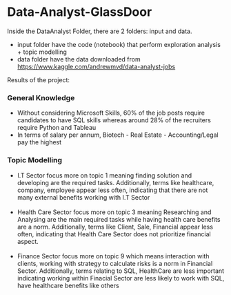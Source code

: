 # Data-Analyst-GlassDoor
Inside the DataAnalyst Folder, there are 2 folders: input and data. 
- input folder have the code (notebook) that perform exploration analysis + topic modelling
- data folder have the data downloaded from https://www.kaggle.com/andrewmvd/data-analyst-jobs

Results of the project:
### General Knowledge
- Without considering Microsoft Skills, 60% of the job posts require candidates to have SQL skills whereas around 28% of the recruiters require Python and Tableau 
- In terms of salary per annum, Biotech - Real Estate - Accounting/Legal pay the highest

### Topic Modelling
- I.T Sector focus more on topic 1  meaning finding solution and developing are the required tasks. Additionally, terms like healthcare, company, employee appear less often, indicating that there are not many external benefits working with I.T Sector
 <br> <br>
- Health Care Sector focus more on topic 3 meaning Researching and Analysing are the main required tasks while having health care benefits are a norm. Additionally, terms like Client, Sale, Financial appear less often, indicating that Health Care Sector does not prioritize financial aspect.
 <br> <br>
- Finance Sector focus more on topic 9  which means interaction with clients, working with strategy to calculate risks is a norm in Financial Sector. Additionally, terms relating to SQL, HealthCare are less important indicating working within Finacial Sector are less likely to work with SQL, have healthcare benefits like others
